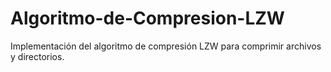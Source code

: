 # Algoritmo-de-Compresion-LZW
Implementación del algoritmo de compresión LZW para comprimir archivos y directorios.
